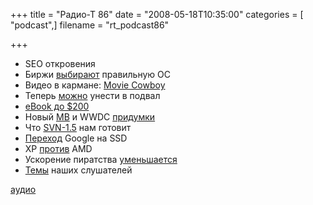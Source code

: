 +++
title = "Радио-Т 86"
date = "2008-05-18T10:35:00"
categories = [ "podcast",]
filename = "rt_podcast86"

+++

- SEO откровения
- Биржи [выбирают](http://www.opennet.ru/opennews/art.shtml?num=15876) правильную ОС
- Видео в кармане: [Movie Cowboy](http://www.engadget.com/2008/05/15/movie-cowboy-stores-your-hd-media-outputs-on-the-go/)
- Теперь [можно](http://www.engadget.com/2008/05/14/matrox-delivers-dual-link-extio-f1240-remote-graphics-unit/) унести в подвал
- [eBook до $200](http://www.engadget.com/2008/05/14/astak-mentor-e-book-reader-comes-in-at-under-200/)
- Новый [MB](http://www.crunchgear.com/2008/05/16/aluminum-macbooks-to-arrive-in-q3/) и WWDC [придумки](http://www.engadget.com/2008/05/13/steve-jobs-to-speak-at-wwdc-2008-no-way-hell-talk-about-new-ip/)
- Что [SVN-1.5](http://weblogs.java.net/blog/johnsmart/archive/2008/05/subversion_15_i.html) нам готовит
- [Переход](http://lenta.ru/news/2008/05/12/ssd/) Google на SSD
- XP [против](http://webplanet.ru/news/soft/2008/05/12/hp_dump.html) AMD
- Ускорение пиратства [уменьшается](http://soft.compulenta.ru/357249/)
- [Темы](http://radio-t.com/temi_dlja_vipuskov/temyi-dlya-86/) наших слушателей

[аудио](https://cdn.radio-t.com/rt_podcast86.mp3)
<audio src="https://cdn.radio-t.com/rt_podcast86.mp3" preload="none"></audio>